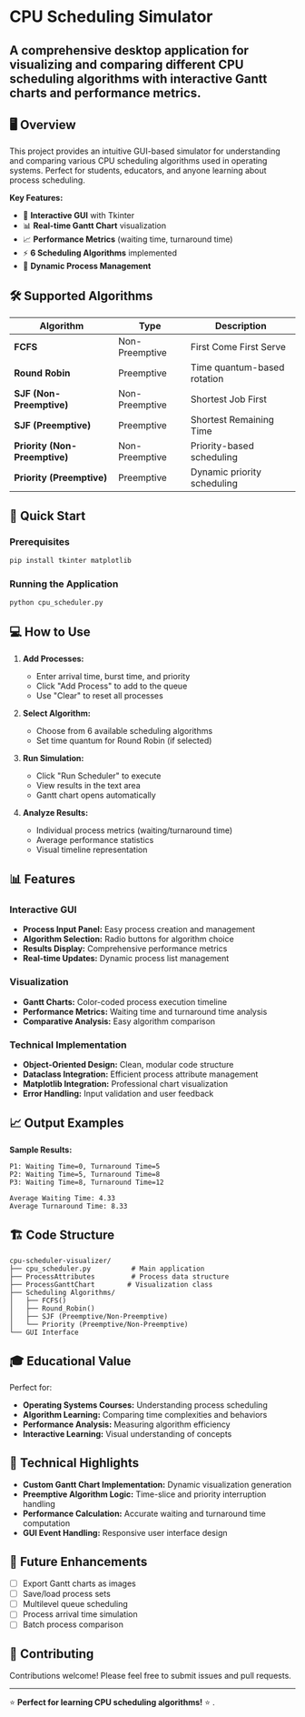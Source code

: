 # CPU Scheduling Simulator

A comprehensive desktop application for visualizing and comparing different CPU scheduling algorithms with interactive Gantt charts and performance metrics.
---

## 🖥️ Overview

This project provides an intuitive GUI-based simulator for understanding and comparing various CPU scheduling algorithms used in operating systems. Perfect for students, educators, and anyone learning about process scheduling.

**Key Features:**
- 🎨 **Interactive GUI** with Tkinter
- 📊 **Real-time Gantt Chart** visualization
- 📈 **Performance Metrics** (waiting time, turnaround time)
- ⚡ **6 Scheduling Algorithms** implemented
- 🔄 **Dynamic Process Management**

## 🛠️ Supported Algorithms

| Algorithm | Type | Description |
|-----------|------|-------------|
| **FCFS** | Non-Preemptive | First Come First Serve |
| **Round Robin** | Preemptive | Time quantum-based rotation |
| **SJF (Non-Preemptive)** | Non-Preemptive | Shortest Job First |
| **SJF (Preemptive)** | Preemptive | Shortest Remaining Time |
| **Priority (Non-Preemptive)** | Non-Preemptive | Priority-based scheduling |
| **Priority (Preemptive)** | Preemptive | Dynamic priority scheduling |

## 🚀 Quick Start

### Prerequisites
```bash
pip install tkinter matplotlib
```

### Running the Application
```bash
python cpu_scheduler.py
```

## 💻 How to Use

1. **Add Processes:**
   - Enter arrival time, burst time, and priority
   - Click "Add Process" to add to the queue
   - Use "Clear" to reset all processes

2. **Select Algorithm:**
   - Choose from 6 available scheduling algorithms
   - Set time quantum for Round Robin (if selected)

3. **Run Simulation:**
   - Click "Run Scheduler" to execute
   - View results in the text area
   - Gantt chart opens automatically

4. **Analyze Results:**
   - Individual process metrics (waiting/turnaround time)
   - Average performance statistics
   - Visual timeline representation

## 📊 Features

### Interactive GUI
- **Process Input Panel:** Easy process creation and management
- **Algorithm Selection:** Radio buttons for algorithm choice
- **Results Display:** Comprehensive performance metrics
- **Real-time Updates:** Dynamic process list management

### Visualization
- **Gantt Charts:** Color-coded process execution timeline
- **Performance Metrics:** Waiting time and turnaround time analysis
- **Comparative Analysis:** Easy algorithm comparison

### Technical Implementation
- **Object-Oriented Design:** Clean, modular code structure
- **Dataclass Integration:** Efficient process attribute management
- **Matplotlib Integration:** Professional chart visualization
- **Error Handling:** Input validation and user feedback

## 📈 Output Examples

**Sample Results:**
```
P1: Waiting Time=0, Turnaround Time=5
P2: Waiting Time=5, Turnaround Time=8
P3: Waiting Time=8, Turnaround Time=12

Average Waiting Time: 4.33
Average Turnaround Time: 8.33
```

## 🏗️ Code Structure

```
cpu-scheduler-visualizer/
├── cpu_scheduler.py          # Main application
├── ProcessAttributes         # Process data structure
├── ProcessGanttChart        # Visualization class
├── Scheduling Algorithms/
│   ├── FCFS()
│   ├── Round_Robin()
│   ├── SJF (Preemptive/Non-Preemptive)
│   └── Priority (Preemptive/Non-Preemptive)
└── GUI Interface
```

## 🎓 Educational Value

Perfect for:
- **Operating Systems Courses:** Understanding process scheduling
- **Algorithm Learning:** Comparing time complexities and behaviors
- **Performance Analysis:** Measuring algorithm efficiency
- **Interactive Learning:** Visual understanding of concepts

## 🔧 Technical Highlights

- **Custom Gantt Chart Implementation:** Dynamic visualization generation
- **Preemptive Algorithm Logic:** Time-slice and priority interruption handling
- **Performance Calculation:** Accurate waiting and turnaround time computation
- **GUI Event Handling:** Responsive user interface design

## 🚀 Future Enhancements

- [ ] Export Gantt charts as images
- [ ] Save/load process sets
- [ ] Multilevel queue scheduling
- [ ] Process arrival time simulation
- [ ] Batch process comparison

## 🤝 Contributing

Contributions welcome! Please feel free to submit issues and pull requests.

---

⭐ **Perfect for learning CPU scheduling algorithms!** ⭐
.

